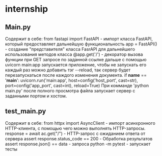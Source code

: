 # internship
## Main.py
Содержит в себе:
from fastapi import FastAPI - импорт класса FastAPI, который предоставляет дальнейшую функциональность
app = FastAPI() - создание "представителя" класса FasrAPI для дальнейшего использования методов класса
@app.get('/') - декоратор вызова функции при GET запросе по заданной ссылке
дальше с помощью uvicorn main:app запускается приложение, чтобы не запускать его каждый раз можно добавить тэг --reload, так сервер будет перезапускаться после каждого изменения документа.
if __name__ == '__main__':
    uvicorn.run('main:app', host=config('host_port', cast=str), port=config('app_port', cast=int), reload=True)
При комманде 'python main.py' после полного просмотра файла запускает сервер с заданными портом и хостом. 

## test_main.py
Содержит в себе:
from httpx import AsyncClient - импорт асинхронного HTTP-клиента, с помощью чего можно выполнять HTTP-запросы.
response = await ac.get("/") - HTTP-запрос с ожиданием ответа от сервера
assert response.status_code == 200 - Обработка результатов
assert response.json() == data -                            запроса
python -m pytest - запускает тесты
